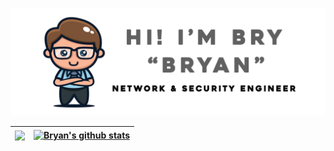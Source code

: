 ![Cover Github](https://github.com/brianxfury/brianxfury/blob/master/GITHUB%20OFFICILA.png)

|  <a href="https://github.com/brianxfury/github-readme-stats"><img align="center" src="https://github-readme-stats.vercel.app/api/top-langs/?username=brianxfury&layout=compact&theme=graywhite&hide_border=true" /></a> | <a href="https://github.com/brianxfury/github-readme-stats"><img align="center" src="https://github-readme-stats.vercel.app/api?username=brianxfury&show_icons=true&include_all_commits=true&theme=cobalt&hide_border=true" alt="Bryan's github stats" /></a> |
| ------------- | ------------- |
